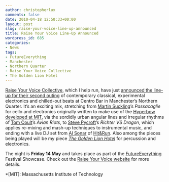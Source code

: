 ```yaml
---
author: christopherlux
comments: false
date: 2010-04-18 12:50:33+00:00
layout: post
slug: raise-your-voice-line-up-announced
title: Raise Your Voice Line-Up Announced
wordpress_id: 685
categories:
- News
tags:
- FutureEverything
- Manchester
- Northern Quarter
- Raise Your Voice Collective
- The Golden Lion Hotel
---
```


[Raise Your Voice Collective](http://www.raise-your-voice.org/), which I help run, have just [announced the line-up for their second outing](http://www.raise-your-voice.org/2010/04/line-up-announced/) of contemporary classical, experimental electronics and chilled-out beats at Centro Bar in Manchester’s Northern Quarter. It’s an exciting mix, stretching from [Martin Suckling](http://www.martinsuckling.com/)’s _Passacaglie_ for cello and electronics originally written to make use of the [Hyperbow developed at MIT](http://web.mit.edu/newsoffice/2006/violin.html), via the sordidly urban angular lines and irregular rhythms of [Tom Coult](http://www.tomcoult.com/)’s _Avian Riots_, to [Steve Pycroft](http://www.stevepycroft.com/)’s _Richter VS Dragon_, which applies re-mixing and mash-up techniques to instrumental music, and ending with a live DJ set from [Al Sonar](http://www.myspace.com/bluntmedia) of [Hit&Run](http://www.hitandrunuk.com/). Also among the pieces being played will be my piece [_The Golden Lion Hotel_](/2010/04/the-golden-lion-hotel/) for percussion and electronics.

The night is **Friday 14 May** and takes place as part of the [FutureEverything](http://www.futureeverything.org/) Festival Showcase. Check out the [Raise Your Voice website](http://www.raise-your-voice.org/) for more details.

  *[MIT]: Massachusetts Institute of Technology
